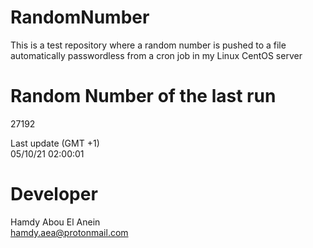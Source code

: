 # RandomNumber    
This is a test repository where a random number is pushed to a file automatically passwordless from a cron job in my Linux CentOS server    
# Random Number of the last run   
27192
      
Last update (GMT +1)    
05/10/21 02:00:01
# Developer    
Hamdy Abou El Anein   
hamdy.aea@protonmail.com
